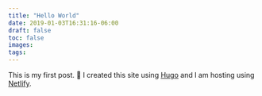 ```yaml
---
title: "Hello World"
date: 2019-01-03T16:31:16-06:00
draft: false
toc: false
images:
tags: 
---
```


This is my first post. :tada: I created this site using [Hugo](https://gohugo.io/) and I am hosting using [Netlify](https://www.netlify.com/).